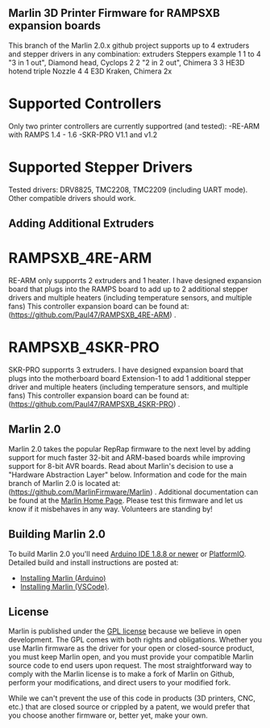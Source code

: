## Marlin 3D Printer Firmware for RAMPSXB expansion boards

This branch of the Marlin 2.0.x github project supports up to 4 extruders and stepper drivers in any combination:
extruders     Steppers     example
1             1 to 4       "3 in 1 out", Diamond head, Cyclops
2             2            "2 in 2 out", Chimera
3             3            HE3D hotend triple Nozzle
4             4            E3D Kraken, Chimera 2x

# Supported Controllers

Only two printer controllers are currently supportred (and tested):
    -RE-ARM with RAMPS 1.4 - 1.6
	-SKR-PRO V1.1 and v1.2

# Supported Stepper Drivers

Tested drivers: DRV8825, TMC2208, TMC2209 (including UART mode). Other compatible drivers should work.

## Adding Additional Extruders

# RAMPSXB_4RE-ARM

RE-ARM only supporrts 2 extruders and 1 heater. I have designed expansion board that plugs into the RAMPS board to add up to 2 additional stepper drivers and multiple heaters (including temperature sensors, and multiple fans)
This controller expansion board can be found at:(https://github.com/Paul47/RAMPSXB_4RE-ARM) .

# RAMPSXB_4SKR-PRO

SKR-PRO supporrts 3 extruders. I have designed expansion board that plugs into the motherboard board Extension-1 to add 1 additional stepper driver and multiple heaters (including temperature sensors, and multiple fans)
This controller expansion board can be found at: (https://github.com/Paul47/RAMPSXB_4SKR-PRO) .

## Marlin 2.0

Marlin 2.0 takes the popular RepRap firmware to the next level by adding support for much faster 32-bit and ARM-based boards while improving support for 8-bit AVR boards. Read about Marlin's decision to use a "Hardware Abstraction Layer" below.
Information and code for the main branch of Marlin 2.0 is located at: (https://github.com/MarlinFirmware/Marlin) .
Additional documentation can be found at the [Marlin Home Page](https://marlinfw.org/).
Please test this firmware and let us know if it misbehaves in any way. Volunteers are standing by!

## Building Marlin 2.0

To build Marlin 2.0 you'll need [Arduino IDE 1.8.8 or newer](https://www.arduino.cc/en/main/software) or [PlatformIO](http://docs.platformio.org/en/latest/ide.html#platformio-ide). Detailed build and install instructions are posted at:

  - [Installing Marlin (Arduino)](http://marlinfw.org/docs/basics/install_arduino.html)
  - [Installing Marlin (VSCode)](http://marlinfw.org/docs/basics/install_platformio_vscode.html).


## License

Marlin is published under the [GPL license](/LICENSE) because we believe in open development. The GPL comes with both rights and obligations. Whether you use Marlin firmware as the driver for your open or closed-source product, you must keep Marlin open, and you must provide your compatible Marlin source code to end users upon request. The most straightforward way to comply with the Marlin license is to make a fork of Marlin on Github, perform your modifications, and direct users to your modified fork.

While we can't prevent the use of this code in products (3D printers, CNC, etc.) that are closed source or crippled by a patent, we would prefer that you choose another firmware or, better yet, make your own.
